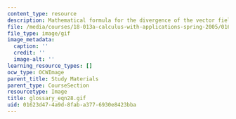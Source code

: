 ```yaml
---
content_type: resource
description: Mathematical formula for the divergence of the vector field w
file: /media/courses/18-013a-calculus-with-applications-spring-2005/01623d474a9d8faba3776930e8423bba_glossary_eqn28.gif
file_type: image/gif
image_metadata:
  caption: ''
  credit: ''
  image-alt: ''
learning_resource_types: []
ocw_type: OCWImage
parent_title: Study Materials
parent_type: CourseSection
resourcetype: Image
title: glossary_eqn28.gif
uid: 01623d47-4a9d-8fab-a377-6930e8423bba
---
```

